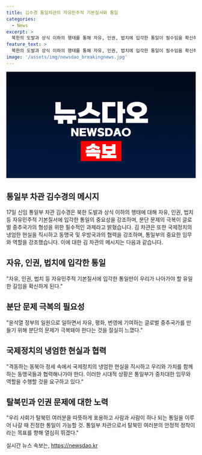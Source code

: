```yaml
---
title: 김수경 통일차관의 자유민주적 기본질서와 통일
categories:
  - News
excerpt: >
  북한의 도발과 상식 이하의 행태를 통해 자유, 인권, 법치에 입각한 통일이 필수임을 확신하게 되었다는 김수경 신임 통일부 차관은 분단 문제 극복이 글로벌 중추국가 형성의 필수라고 강조했다. 올바른 시대적 상황을 직시하고 국내외 동맹국 및 우방국들과의 협력을 강조하며, 북한 도발에 대한 공감대 약화를 우려했다. 이에 대한 대응으로 통일부가 국민들과 공감할 수 있는 통일 정책을 만들고, 북한 인권 개선을 위해 국제사회와 협력할 것을 다짐했다. 또한, 활기차고 즐거운 일터 조성과 성과에 따른 대우 등에 대한 관심을 표명했다.
feature_text: >
  북한의 도발과 상식 이하의 행태를 통해 자유, 인권, 법치에 입각한 통일이 필수임을 확신하게 되었다는 김수경 신임 통일부 차관은 분단 문제 극복이 글로벌 중추국가 형성의 필수라고 강조했다. 올바른 시대적 상황을 직시하고 국내외 동맹국 및 우방국들과의 협력을 강조하며, 북한 도발에 대한 공감대 약화를 우려했다. 이에 대한 대응으로 통일부가 국민들과 공감할 수 있는 통일 정책을 만들고, 북한 인권 개선을 위해 국제사회와 협력할 것을 다짐했다. 또한, 활기차고 즐거운 일터 조성과 성과에 따른 대우 등에 대한 관심을 표명했다.
image: '/assets/img/newsdao_breakingnews.jpg'
---
```


<p><img src="/assets/img/newsdao_breakingnews.jpg" alt="ontimetimes 속보" /></p>

<h2 data-ke-size="size26">통일부 차관 김수경의 메시지</h2>

<p data-ke-size="size16">17일 신임 통일부 차관 김수경은 북한 도발과 상식 이하의 행태에 대해 자유, 인권, 법치 등 자유민주적 기본질서에 입각한 통일의 중요성을 강조하며, 분단 문제의 극복이 글로벌 중추국가의 형성을 위한 필수적인 과제라고 밝혔습니다. 김 차관은 또한 국제정치의 냉엄한 현실을 직시하고 동맹국 및 우방국과의 협력을 강조하며, 통일부의 중요한 임무와 역할을 강조했습니다. 이에 대한 김 차관의 메시지는 다음과 같습니다.</p>

<h2 data-ke-size="size26">자유, 인권, 법치에 입각한 통일</h2>

<p data-ke-size="size16">"자유, 인권, 법치 등 자유민주적 기본질서에 입각한 통일만이 우리가 나아가야 할 유일한 길임을 확신하게 된다."</p>

<h2 data-ke-size="size26">분단 문제 극복의 필요성</h2>

<p data-ke-size="size16">"윤석열 정부의 일원으로 일하면서 자유, 평화, 번영에 기여하는 글로벌 중추국가를 만들기 위해 분단의 문제가 극복돼야 한다는 것을 절실히 느꼈다."</p>

<h2 data-ke-size="size26">국제정치의 냉엄한 현실과 협력</h2>

<p data-ke-size="size16">"격동하는 동북아 정세 속에서 국제정치의 냉엄한 현실을 직시하고 우리와 가치를 함께 하는 동맹국들과 협력해나가야 한다. 이러한 시대적 상황은 통일부가 중차대한 임무와 역할을 수행할 것을 요구하고 있다."</p>

<h2 data-ke-size="size26">탈북민과 인권 문제에 대한 노력</h2>

<p data-ke-size="size16">"우리 사회가 탈북민 여러분을 따뜻하게 포용하고 사람과 사람이 하나 되는 통일을 이루어 나갈 때 진정한 통일이 가능할 것. 통일부 차관으로서 탈북민 여러분의 안정적 정착이라는 목표를 향해 열심히 뛰겠다."</p>
실시간 뉴스 속보는, <a href="https://newsdao.kr" rel="dofollow">https://newsdao.kr</a>


